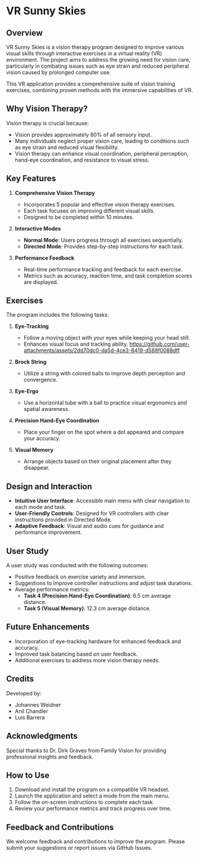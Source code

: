 # VR Sunny Skies

## Overview
VR Sunny Skies is a vision therapy program designed to improve various visual skills through interactive exercises in a virtual reality (VR) environment. The project aims to address the growing need for vision care, particularly in combating issues such as eye strain and reduced peripheral vision caused by prolonged computer use.

This VR application provides a comprehensive suite of vision training exercises, combining proven methods with the immersive capabilities of VR.

## Why Vision Therapy?
Vision therapy is crucial because:
- Vision provides approximately 80% of all sensory input.
- Many individuals neglect proper vision care, leading to conditions such as eye strain and reduced visual flexibility.
- Vision therapy can enhance visual coordination, peripheral perception, hand-eye coordination, and resistance to visual stress.

## Key Features
1. **Comprehensive Vision Therapy**
   - Incorporates 5 popular and effective vision therapy exercises.
   - Each task focuses on improving different visual skills.
   - Designed to be completed within 10 minutes.

2. **Interactive Modes**
   - **Normal Mode**: Users progress through all exercises sequentially.
   - **Directed Mode**: Provides step-by-step instructions for each task.

3. **Performance Feedback**
   - Real-time performance tracking and feedback for each exercise.
   - Metrics such as accuracy, reaction time, and task completion scores are displayed.

## Exercises
The program includes the following tasks:
1. **Eye-Tracking**
   - Follow a moving object with your eyes while keeping your head still.
   - Enhances visual focus and tracking ability.
     https://github.com/user-attachments/assets/2dd70dc0-da5d-4ce3-8419-d588f0088dff

2. **Brock String**
   - Utilize a string with colored balls to improve depth perception and convergence.

3. **Eye-Ergo**
   - Use a horizontal tube with a ball to practice visual ergonomics and spatial awareness.

4. **Precision Hand-Eye Coordination**
   - Place your finger on the spot where a dot appeared and compare your accuracy.

5. **Visual Memory**
   - Arrange objects based on their original placement after they disappear.

## Design and Interaction
- **Intuitive User Interface**: Accessible main menu with clear navigation to each mode and task.
- **User-Friendly Controls**: Designed for VR controllers with clear instructions provided in Directed Mode.
- **Adaptive Feedback**: Visual and audio cues for guidance and performance improvement.

## User Study
A user study was conducted with the following outcomes:
- Positive feedback on exercise variety and immersion.
- Suggestions to improve controller instructions and adjust task durations.
- Average performance metrics:
  - **Task 4 (Precision Hand-Eye Coordination)**: 6.5 cm average distance.
  - **Task 5 (Visual Memory)**: 12.3 cm average distance.

## Future Enhancements
- Incorporation of eye-tracking hardware for enhanced feedback and accuracy.
- Improved task balancing based on user feedback.
- Additional exercises to address more vision therapy needs.

## Credits
Developed by:
- Johannes Weidner
- Anil Chandler
- Luis Barrera

## Acknowledgments
Special thanks to Dr. Dirk Graves from Family Vision for providing professional insights and feedback.

## How to Use
1. Download and install the program on a compatible VR headset.
2. Launch the application and select a mode from the main menu.
3. Follow the on-screen instructions to complete each task.
4. Review your performance metrics and track progress over time.

## Feedback and Contributions
We welcome feedback and contributions to improve the program. Please submit your suggestions or report issues via GitHub Issues.

